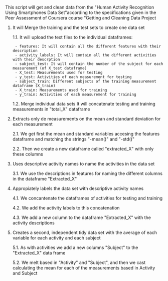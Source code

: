 This script will get and clean data from the "Human Activity Recognition Using Smartphones Data Set"according to the specifications given in the Peer Assessment of Coursera course "Getting and Cleaning
Data Project




1. It will Merge the training and the test sets to create one data set

   1.1. It will upload the text files to the individual dataframes:

        - features: It will contain all the different features with their description
        - activity_labels: It will contain all the different activities with their descrption
        - subject_test: It will contain the number of the subject for each measurement (of X_test dataframe)
        - X_test: Measurements used for testing
        - y_test: Activities of each measurement for testing
        - subject_train: Different subjects of the training measurement dataframe (X_train)
        - X_train: Measurements used for training
        - y_train: Activities of each measurement for training


   1.2. Merge individual data sets
        It will concatenate testing and training measurements in "total_X" dataframe



2. Extracts only de measurements on the mean and standard deviation for each measurement
        
   2.1. We get first the mean and standard variables accesing the features dataframe and matching the strings "-mean()"
        and "-std()"
        
   2.2. Then we create a new dataframe called "extracted_X" with only these columns
   
 

3. Uses descriptive activity names to name the activities in the data set

   3.1. We use the descriptions in features for naming the different columns in the dataframe "Extracted_X"


4. Appropiately labels the data set with descriptive activity names

   4.1. We concantenate the dataframes of activities for testing and training
   
   4.2. We add the activity labels to this concatenation
   
   4.3. We add a new column to the dataframe "Extracted_X" with the activity descriptions


5. Creates a second, independent tidy data set with the average of each variable for each activity and each subject
   
   5.1. As with activities we add a new columns "Subject" to the "Extracted_X" data frame
   
   5.2. We melt based in "Activity" and "Subject", and then we cast calculating the mean for each of the measurements
        based in Activity and Subject





